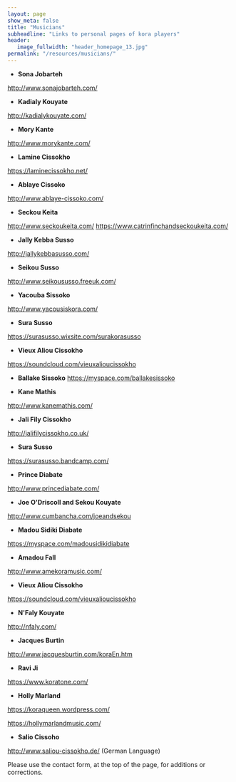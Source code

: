 ```yaml
---
layout: page
show_meta: false
title: "Musicians"
subheadline: "Links to personal pages of kora players"
header:
   image_fullwidth: "header_homepage_13.jpg"
permalink: "/resources/musicians/"
---
```


* **Sona Jobarteh**

<http://www.sonajobarteh.com/>

* **Kadialy Kouyate**

<http://kadialykouyate.com/>

* **Mory Kante**

<http://www.morykante.com/>

* **Lamine Cissokho**

<https://laminecissokho.net/>

* **Ablaye Cissoko**

<http://www.ablaye-cissoko.com/>
 
* **Seckou Keita** 
 
<http://www.seckoukeita.com/>
<https://www.catrinfinchandseckoukeita.com/>

* **Jally Kebba Susso**

<http://jallykebbasusso.com/>

* **Seikou Susso**

<http://www.seikoususso.freeuk.com/>

* **Yacouba Sissoko**

<http://www.yacousiskora.com/>

* **Sura Susso**

<https://surasusso.wixsite.com/surakorasusso>

* **Vieux Aliou Cissokho**

<https://soundcloud.com/vieuxalioucissokho>

* **Ballake Sissoko**
<https://myspace.com/ballakesissoko>

* **Kane Mathis**

<http://www.kanemathis.com/>

* **Jali Fily Cissokho**

<http://jalifilycissokho.co.uk/>

* **Sura Susso**

<https://surasusso.bandcamp.com/>

* **Prince Diabate**  

<http://www.princediabate.com/>

* **Joe O'Driscoll and Sekou Kouyate**

<http://www.cumbancha.com/joeandsekou>

* **Madou Sidiki Diabate**

<https://myspace.com/madousidikidiabate>

* **Amadou Fall**

<http://www.amekoramusic.com/>

* **Vieux Aliou Cissokho**

<https://soundcloud.com/vieuxalioucissokho>

* **N'Faly Kouyate**

<http://nfaly.com/>

* **Jacques Burtin**

<http://www.jacquesburtin.com/koraEn.htm>

* **Ravi Ji**

<https://www.koratone.com/>

* **Holly Marland**

<https://koraqueen.wordpress.com/>

<https://hollymarlandmusic.com/>

* **Salio Cissoho** 

<http://www.saliou-cissokho.de/> (German Language)

Please use the contact form, at the top of the page, for additions or corrections.

